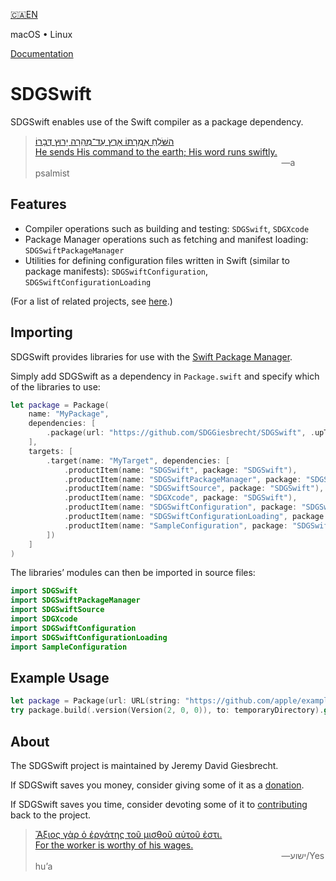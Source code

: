 <!--
 🇨🇦EN Read Me.md

 This source file is part of the SDGSwift open source project.
 https://sdggiesbrecht.github.io/SDGSwift

 Copyright ©2018–2019 Jeremy David Giesbrecht and the SDGSwift project contributors.

 Soli Deo gloria.

 Licensed under the Apache Licence, Version 2.0.
 See http://www.apache.org/licenses/LICENSE-2.0 for licence information.
 -->

[🇨🇦EN](🇨🇦EN%20Read%20Me.md)

macOS • Linux

[Documentation](https://sdggiesbrecht.github.io/SDGSwift/%F0%9F%87%A8%F0%9F%87%A6EN)

# SDGSwift

SDGSwift enables use of the Swift compiler as a package dependency.

> [השֹּׁלֵחַ אִמְרָתוֹ אָרֶץ עַד־מְהֵרָה יָרוּץ דְּבָרוֹ׃<br>He sends His command to the earth; His word runs swiftly.](https://www.biblegateway.com/passage/?search=Psalm+147:15&version=WLC;NIV)<br>&nbsp;&nbsp;&nbsp;&nbsp;&nbsp;&nbsp;&nbsp;&nbsp;&nbsp;&nbsp;&nbsp;&nbsp;&nbsp;&nbsp;&nbsp;&nbsp;&nbsp;&nbsp;&nbsp;&nbsp;&nbsp;&nbsp;&nbsp;&nbsp;&nbsp;&nbsp;&nbsp;&nbsp;&nbsp;&nbsp;&nbsp;&nbsp;&nbsp;&nbsp;&nbsp;&nbsp;&nbsp;&nbsp;&nbsp;&nbsp;&nbsp;&nbsp;&nbsp;&nbsp;&nbsp;&nbsp;&nbsp;&nbsp;&nbsp;&nbsp;&nbsp;&nbsp;&nbsp;&nbsp;&nbsp;&nbsp;&nbsp;&nbsp;&nbsp;&nbsp;&nbsp;&nbsp;&nbsp;&nbsp;&nbsp;&nbsp;&nbsp;&nbsp;&nbsp;&nbsp;&nbsp;&nbsp;&nbsp;&nbsp;&nbsp;&nbsp;&nbsp;&nbsp;&nbsp;&nbsp;&nbsp;&nbsp;&nbsp;&nbsp;&nbsp;&nbsp;&nbsp;&nbsp;&nbsp;&nbsp;&nbsp;&nbsp;&nbsp;&nbsp;&nbsp;&nbsp;&nbsp;&nbsp;&nbsp;&nbsp;―a psalmist

## Features

- Compiler operations such as building and testing: `SDGSwift`, `SDGXcode`
- Package Manager operations such as fetching and manifest loading: `SDGSwiftPackageManager`
- Utilities for defining configuration files written in Swift (similar to package manifests): `SDGSwiftConfiguration`, `SDGSwiftConfigurationLoading`

(For a list of related projects, see [here](🇨🇦EN%20Related%20Projects.md).)

## Importing

SDGSwift provides libraries for use with the [Swift Package Manager](https://swift.org/package-manager/).

Simply add SDGSwift as a dependency in `Package.swift` and specify which of the libraries to use:

```swift
let package = Package(
    name: "MyPackage",
    dependencies: [
        .package(url: "https://github.com/SDGGiesbrecht/SDGSwift", .upToNextMinor(from: Version(0, 11, 0))),
    ],
    targets: [
        .target(name: "MyTarget", dependencies: [
            .productItem(name: "SDGSwift", package: "SDGSwift"),
            .productItem(name: "SDGSwiftPackageManager", package: "SDGSwift"),
            .productItem(name: "SDGSwiftSource", package: "SDGSwift"),
            .productItem(name: "SDGXcode", package: "SDGSwift"),
            .productItem(name: "SDGSwiftConfiguration", package: "SDGSwift"),
            .productItem(name: "SDGSwiftConfigurationLoading", package: "SDGSwift"),
            .productItem(name: "SampleConfiguration", package: "SDGSwift"),
        ])
    ]
)
```

The libraries’ modules can then be imported in source files:

```swift
import SDGSwift
import SDGSwiftPackageManager
import SDGSwiftSource
import SDGXcode
import SDGSwiftConfiguration
import SDGSwiftConfigurationLoading
import SampleConfiguration
```

## Example Usage

```swift
let package = Package(url: URL(string: "https://github.com/apple/example\u{2D}package\u{2D}dealer")!)
try package.build(.version(Version(2, 0, 0)), to: temporaryDirectory).get()
```

## About

The SDGSwift project is maintained by Jeremy David Giesbrecht.

If SDGSwift saves you money, consider giving some of it as a [donation](https://paypal.me/JeremyGiesbrecht).

If SDGSwift saves you time, consider devoting some of it to [contributing](https://github.com/SDGGiesbrecht/SDGSwift) back to the project.

> [Ἄξιος γὰρ ὁ ἐργάτης τοῦ μισθοῦ αὐτοῦ ἐστι.<br>For the worker is worthy of his wages.](https://www.biblegateway.com/passage/?search=Luke+10&version=SBLGNT;NIV)<br>&nbsp;&nbsp;&nbsp;&nbsp;&nbsp;&nbsp;&nbsp;&nbsp;&nbsp;&nbsp;&nbsp;&nbsp;&nbsp;&nbsp;&nbsp;&nbsp;&nbsp;&nbsp;&nbsp;&nbsp;&nbsp;&nbsp;&nbsp;&nbsp;&nbsp;&nbsp;&nbsp;&nbsp;&nbsp;&nbsp;&nbsp;&nbsp;&nbsp;&nbsp;&nbsp;&nbsp;&nbsp;&nbsp;&nbsp;&nbsp;&nbsp;&nbsp;&nbsp;&nbsp;&nbsp;&nbsp;&nbsp;&nbsp;&nbsp;&nbsp;&nbsp;&nbsp;&nbsp;&nbsp;&nbsp;&nbsp;&nbsp;&nbsp;&nbsp;&nbsp;&nbsp;&nbsp;&nbsp;&nbsp;&nbsp;&nbsp;&nbsp;&nbsp;&nbsp;&nbsp;&nbsp;&nbsp;&nbsp;&nbsp;&nbsp;&nbsp;&nbsp;&nbsp;&nbsp;&nbsp;&nbsp;&nbsp;&nbsp;&nbsp;&nbsp;&nbsp;&nbsp;&nbsp;&nbsp;&nbsp;&nbsp;&nbsp;&nbsp;&nbsp;&nbsp;&nbsp;&nbsp;&nbsp;&nbsp;&nbsp;―‎ישוע/Yeshuʼa
